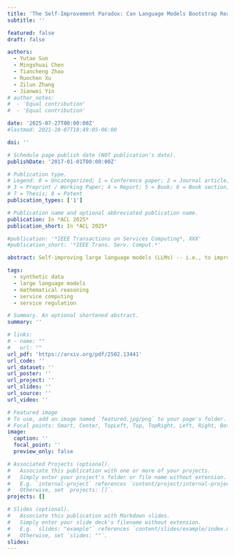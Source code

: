 ```yaml
---
title: 'The Self-Improvement Paradox: Can Language Models Bootstrap Reasoning Capabilities without External Scaffolding?'
subtitle: ''

featured: false
draft: false

authors:
  - Yutao Sun
  - Mingshuai Chen
  - Tiancheng Zhao
  - Ruochen Xu
  - Zilun Zhang
  - Jianwei Yin
# author_notes:
#  - 'Equal contribution'
#  - 'Equal contribution'

date: '2025-07-27T00:00:00Z'
#lastmod: 2021-10-07T18:49:05-06:00

doi: ''

# Schedule page publish date (NOT publication's date).
publishDate: '2017-01-01T00:00:00Z'

# Publication type.
# Legend: 0 = Uncategorized; 1 = Conference paper; 2 = Journal article;
# 3 = Preprint / Working Paper; 4 = Report; 5 = Book; 6 = Book section;
# 7 = Thesis; 8 = Patent
publication_types: ['1']

# Publication name and optional abbreviated publication name.
publication: In *ACL 2025*
publication_short: In *ACL 2025*

#publication: '*IEEE Transactions on Services Computing*, XXX'
#publication_short: '*IEEE Trans. Serv. Comput.*'

abstract: Self-improving large language models (LLMs) -- i.e., to improve the performance of an LLM by fine-tuning it with synthetic data generated by itself -- is a promising way to advance the capabilities of LLMs while avoiding extensive supervision. Existing approaches to self-improvement often rely on external supervision signals in the form of seed data and/or assistance from third-party models. This paper presents <span style="font-variant:small-caps;">Crescent</span> -- a simple yet effective framework for generating high-quality synthetic question-answer data in a fully autonomous manner. <span style="font-variant:small-caps;">Crescent</span> first elicits the LLM to generate raw questions via a bait prompt, then diversifies these questions leveraging a rejection sampling-based self-deduplication, and finally feeds the questions to the LLM and collects the corresponding answers by means of majority voting. We show that <span style="font-variant:small-caps;">Crescent</span> sheds light on the potential of true self-improvement with zero external supervision signals for math reasoning; in particular, <span style="font-variant:small-caps;">Crescent</span>-generated question-answer pairs suffice to (i) improve the reasoning capabilities of an LLM while preserving its general performance (especially in the 0-shot setting); and (ii) distil LLM knowledge to weaker models more effectively than existing methods based on seed-dataset augmentation.

tags:
  - synthetic data
  - large language models
  - mathematical reasoning
  - service computing
  - service regulation

# Summary. An optional shortened abstract.
summary: ''

# links:
# - name: ""
#   url: ""
url_pdf: 'https://arxiv.org/pdf/2502.13441'
url_code: ''
url_dataset: ''
url_poster: ''
url_project: ''
url_slides: ''
url_source: ''
url_video: ''

# Featured image
# To use, add an image named `featured.jpg/png` to your page's folder.
# Focal points: Smart, Center, TopLeft, Top, TopRight, Left, Right, BottomLeft, Bottom, BottomRight.
image:
  caption: ''
  focal_point: ''
  preview_only: false

# Associated Projects (optional).
#   Associate this publication with one or more of your projects.
#   Simply enter your project's folder or file name without extension.
#   E.g. `internal-project` references `content/project/internal-project/index.md`.
#   Otherwise, set `projects: []`.
projects: []

# Slides (optional).
#   Associate this publication with Markdown slides.
#   Simply enter your slide deck's filename without extension.
#   E.g. `slides: "example"` references `content/slides/example/index.md`.
#   Otherwise, set `slides: ""`.
slides:
---
```

<!-- {{% callout note %}}
Click the _Cite_ button above to demo the feature to enable visitors to import publication metadata into their reference management software.
{{% /callout %}} -->
